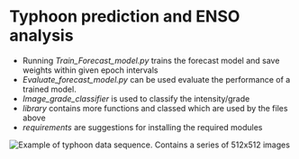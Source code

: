 # Typhoon prediction and ENSO analysis
- Running *Train_Forecast_model.py* trains the forecast model and save weights within given epoch intervals
- *Evaluate_forecast_model.py* can be used evaluate the performance of a trained model.
- *Image_grade_classifier* is used to classify the intensity/grade
- *library* contains more functions and classed which are used by the files above
- *requirements* are suggestions for installing the required modules


![Example of typhoon data sequence. Contains a series of 512x512 images](Imaging/infrared_animation_2025-05-10_23-12-02.gif)
